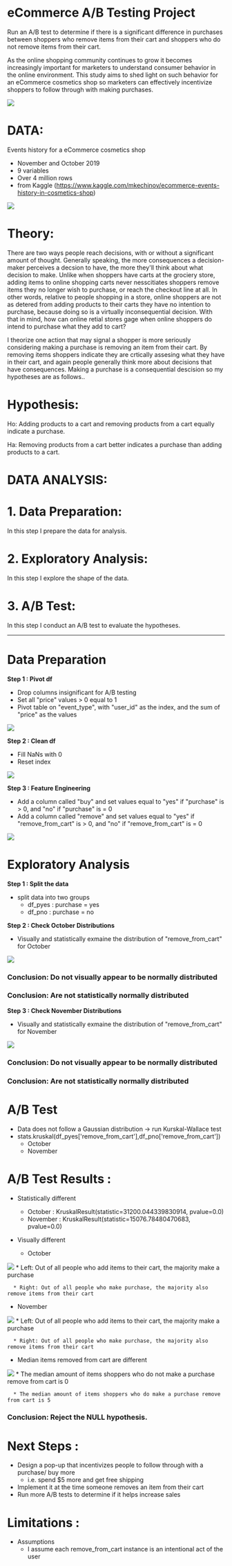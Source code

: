 # eCommerce A/B Testing Project

Run an A/B test to determine if there is a significant difference in purchases between shoppers who remove items from their cart and shoppers who do not remove items from their cart.

As the online shopping community continues to grow it becomes increasingly important for marketers to understand consumer behavior in the online environment. This study aims to shed light on such behavior for an eCommerce cosmetics shop so marketers can effectively incentivize shoppers to follow through with making purchases. 

 
<img src="Images/cosmetics_banner.jpg"></img>

# DATA:

Events history for a eCommerce cosmetics shop
- November and October 2019
- 9 variables
- Over 4 million rows
- from Kaggle (https://www.kaggle.com/mkechinov/ecommerce-events-history-in-cosmetics-shop)

<img src="Images/OG_df.png"></img>

# Theory:
There are two ways people reach decisions, with or without a significant amount of thought. Generally speaking, the more consequences a decision-maker perceives a decsion to have, the more they'll think about what decision to make. Unlike when shoppers have carts at the grociery store, adding items to online shopping carts never nesscitiates shoppers remove items they no longer wish to purchase, or reach the checkout line at all. In other words, relative to people shopping in a store, online shoppers are not as detered from adding products to their carts they have no intention to purchase, because doing so is a virtually inconsequential decision. With that in mind, how can online retial stores gage when online shoppers do intend to purchase what they add to cart? 

I theorize one action that may signal a shopper is more seriously considering making a purchase is removing an item from their cart. By removing items shoppers indicate they are crtically assesing what they have in their cart, and again people generally think more about decisions that have consequences. Making a purchase is a consequential descision so my hypotheses are as follows.. 

# Hypothesis:

Ho: Adding products to a cart and removing products from a cart equally indicate a purchase.

Ha: Removing products from a cart better indicates a purchase than adding products to a cart.


# DATA ANALYSIS:

# 1. Data Preparation:
In this step I prepare the data for analysis.

# 2. Exploratory Analysis:
In this step I explore the shape of the data. 

# 3. A/B Test:
In this step I conduct an A/B test to evaluate the hypotheses. 

------------------------------------------------------------------------------------------------------------------------------

# Data Preparation 

**Step 1 : Pivot df**

- Drop columns insignificant for A/B testing
- Set all "price" values > 0 equal to 1 
- Pivot table on "event_type", with "user_id" as the index, and the sum of "price" as the values

<img src="Images/NaN_df.png"></img>

**Step 2 : Clean df**

- Fill NaNs with 0
- Reset index

<img src="Images/No_NaN_df.png"></img> 

**Step 3 : Feature Engineering**

- Add a column called "buy" and set values equal to "yes" if "purchase" is > 0, and "no" if "purchase" is = 0
- Add a column called "remove" and set values equal to "yes" if "remove_from_cart" is > 0, and "no" if "remove_from_cart" is = 0
 
 <img src="Images/Final_df.png"></img>
 
# Exploratory Analysis

**Step 1 : Split the data**
- split data into two groups
  * df_pyes : purchase = yes
  * df_pno : purchase = no


**Step 2 : Check October Distributions**
- Visually and statistically exmaine the distribution of "remove_from_cart" for October

<img src="Images/Distribution_Oct.png"></img>

### Conclusion: Do not visually appear to be normally distributed
### Conclusion: Are not statistically normally distributed



**Step 3 : Check November Distributions**
- Visually and statistically exmaine the distribution of "remove_from_cart" for November

<img src="Images/Distribution_Nov.png"></img>

### Conclusion: Do not visually appear to be normally distributed
### Conclusion: Are not statistically normally distributed

# A/B Test
- Data does not follow a Gaussian distribution -> run Kurskal-Wallace test
- stats.kruskal(df_pyes['remove_from_cart'],df_pno['remove_from_cart'])
  * October
  * November

# A/B Test Results :
- Statistically different
  * October : KruskalResult(statistic=31200.044339830914, pvalue=0.0)  
  * November : KruskalResult(statistic=15076.78480470683, pvalue=0.0)
  
- Visually different
  * October
  
<img src="Images/Visual_Oct.png"></img>
      * Left: Out of all people who add items to their cart, the majority make a purchase
      
      * Right: Out of all people who make purchase, the majority also remove items from their cart 
      
      
  * November 
  
<img src="Images/Visual_Nov.png"></img>
      * Left: Out of all people who add items to their cart, the majority make a purchase
      
      * Right: Out of all people who make purchase, the majority also remove items from their cart 
      
- Median items removed from cart are different

<img src="Images/Medians.png"></img>
      * The median amount of items shoppers who do not make a purchase remove from cart is 0
      
      * The median amount of items shoppers who do make a purchase remove from cart is 5

### Conclusion: Reject the NULL hypothesis.


# Next Steps :
- Design a pop-up that incentivizes people to follow through with a purchase/ buy more
   * i.e. spend $5 more and get free shipping
- Implement it at the time someone removes an item from their cart 
- Run more A/B tests to determine if it helps increase sales
   
# Limitations :
- Assumptions
  * I assume each remove_from_cart instance is an intentional act of the user 
